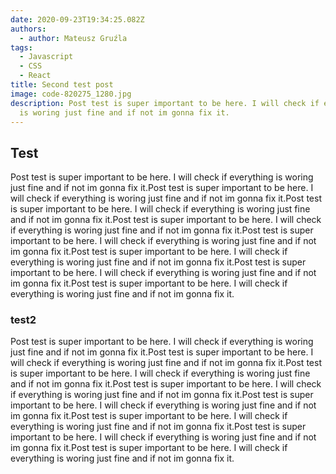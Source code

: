 ```yaml
---
date: 2020-09-23T19:34:25.082Z
authors:
  - author: Mateusz Gruźla
tags:
  - Javascript
  - CSS
  - React
title: Second test post
image: code-820275_1280.jpg
description: Post test is super important to be here. I will check if everything
  is woring just fine and if not im gonna fix it.
---
```

## Test

Post test is super important to be here. I will check if everything is woring just fine and if not im gonna fix it.Post test is super important to be here. I will check if everything is woring just fine and if not im gonna fix it.Post test is super important to be here. I will check if everything is woring just fine and if not im gonna fix it.Post test is super important to be here. I will check if everything is woring just fine and if not im gonna fix it.Post test is super important to be here. I will check if everything is woring just fine and if not im gonna fix it.Post test is super important to be here. I will check if everything is woring just fine and if not im gonna fix it.Post test is super important to be here. I will check if everything is woring just fine and if not im gonna fix it.Post test is super important to be here. I will check if everything is woring just fine and if not im gonna fix it.

### test2

Post test is super important to be here. I will check if everything is woring just fine and if not im gonna fix it.Post test is super important to be here. I will check if everything is woring just fine and if not im gonna fix it.Post test is super important to be here. I will check if everything is woring just fine and if not im gonna fix it.Post test is super important to be here. I will check if everything is woring just fine and if not im gonna fix it.Post test is super important to be here. I will check if everything is woring just fine and if not im gonna fix it.Post test is super important to be here. I will check if everything is woring just fine and if not im gonna fix it.Post test is super important to be here. I will check if everything is woring just fine and if not im gonna fix it.Post test is super important to be here. I will check if everything is woring just fine and if not im gonna fix it.